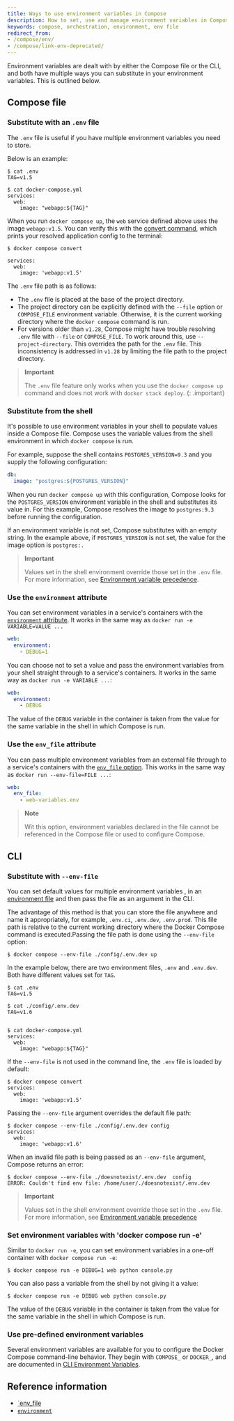 ```yaml
---
title: Ways to use environment variables in Compose
description: How to set, use and manage environment variables in Compose
keywords: compose, orchestration, environment, env file
redirect_from:
- /compose/env/
- /compose/link-env-deprecated/
---
```


Environment variables are dealt with by either the Compose file or the CLI, and both have multiple ways you can substitute in your environment variables. This is outlined below. 

## Compose file

### Substitute with an `.env` file

The `.env` file is useful if you have multiple environment variables you need to store.

Below is an example: 

```console
$ cat .env
TAG=v1.5

$ cat docker-compose.yml
services:
  web:
    image: "webapp:${TAG}"
```

When you run `docker compose up`, the `web` service defined above uses the
image `webapp:v1.5`. You can verify this with the
[convert command](../engine/reference/commandline/compose_convert.md), which prints your resolved application config to the terminal:

```console
$ docker compose convert

services:
  web:
    image: 'webapp:v1.5'
```

The `.env` file path is as follows:

  - The `.env` file is placed at the base of the project directory.
  - The project directory can be explicitly defined with the `--file` option or `COMPOSE_FILE`
  environment variable. Otherwise, it is the current working directory where the `docker compose` command is run.
  - For versions older than `v1.28`, Compose might have trouble resolving `.env` file with `--file` or `COMPOSE_FILE`. To work around this, use `--project-directory`. This overrides the path for the `.env` file. This inconsistency is addressed in `v1.28` by limiting the file path to the project directory.

> **Important**
>
>The `.env` file feature only works when you use the `docker compose up` command and does not work with `docker stack deploy`.
{: .important}

### Substitute from the shell 

It's possible to use environment variables in your shell to populate values
inside a Compose file. Compose uses the variable values from the shell environment in which `docker compose` is run.

For example, suppose the shell contains `POSTGRES_VERSION=9.3` and you supply the following configuration:

```yaml
db:
  image: "postgres:${POSTGRES_VERSION}"
```

When you run `docker compose up` with this configuration, Compose looks for the `POSTGRES_VERSION` environment variable in the shell and substitutes its value in. For this example, Compose resolves the image to `postgres:9.3` before running the configuration.

If an environment variable is not set, Compose substitutes with an empty string. In the example above, if `POSTGRES_VERSION` is not set, the value for the image option is `postgres:.`

> **Important**
>
> Values set in the shell environment override those set in the `.env` file. For more information, see [Environment variable precedence](envvars-precedence.md).

### Use the `environment` attribute

You can set environment variables in a service's containers with the
[`environment` attribute](compose/compose-file.md#environment). It works in the same way as `docker run -e VARIABLE=VALUE ...`

```yaml
web:
  environment:
    - DEBUG=1
```

You can choose not to set a value and pass the environment variables from your shell straight through to a
service's containers. It works in the same way as `docker run -e VARIABLE ...`:

```yaml
web:
  environment:
    - DEBUG
```

The value of the `DEBUG` variable in the container is taken from the value for the same variable in the shell in which Compose is run.

### Use the `env_file` attribute

You can pass multiple environment variables from an external file through to
a service's containers with the [`env_file` option](compose/compose-file.md#env_file). This works in the same way as `docker run --env-file=FILE ...`:

```yaml
web:
  env_file:
    - web-variables.env
```

> **Note**
>
>Wit this option, environment variables declared in the file cannot be referenced in the Compose file or used to configure Compose.

## CLI

### Substitute with `--env-file`

You can set default values for multiple environment variables , in an [environment file](env-file.md) and then pass the file as an argument in the CLI.

The advantage of this method is that you can store the file anywhere and name it appropriately, for example, `.env.ci`, `.env.dev`, `.env.prod`. This file path is relative to the current working directory where the Docker Compose command is executed.Passing the file path is done using the `--env-file` option:

```console
$ docker compose --env-file ./config/.env.dev up
```

In the example below, there are two environment files, `.env` and `.env.dev`. Both have different values set for `TAG`. 

```console
$ cat .env
TAG=v1.5

$ cat ./config/.env.dev
TAG=v1.6


$ cat docker-compose.yml
services:
  web:
    image: "webapp:${TAG}"
```

If the `--env-file` is not used in the command line, the `.env` file is loaded by default:

```console
$ docker compose convert
services:
  web:
    image: 'webapp:v1.5'
```

Passing the `--env-file` argument overrides the default file path:

```console
$ docker compose --env-file ./config/.env.dev config
services:
  web:
    image: 'webapp:v1.6'
```

When an invalid file path is being passed as an `--env-file` argument, Compose returns an error:

```console
$ docker compose --env-file ./doesnotexist/.env.dev  config
ERROR: Couldn't find env file: /home/user/./doesnotexist/.env.dev
```

> **Important**
>
> Values set in the shell environment override those set in the `.env` file. For more information, see [Environment variable precedence](envvars-precedence.md)

### Set environment variables with 'docker compose run -e'

Similar to `docker run -e`, you can set environment variables in a one-off
container with `docker compose run -e`:

```console
$ docker compose run -e DEBUG=1 web python console.py
```

You can also pass a variable from the shell by not giving it a value:

```console
$ docker compose run -e DEBUG web python console.py
```

The value of the `DEBUG` variable in the container is taken from the value for
the same variable in the shell in which Compose is run.

### Use pre-defined environment variables

Several environment variables are available for you to configure the Docker
Compose command-line behavior. They begin with `COMPOSE_` or `DOCKER_`, and are
documented in [CLI Environment Variables](reference/envvars.md).

## Reference information

- [`env_file](../compose-file/index.md#env_file)
- [`environment`](../compose-file/index.md#environment)